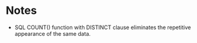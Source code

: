 # Notes

- SQL COUNT() function with DISTINCT clause eliminates the repetitive appearance of the same data.
